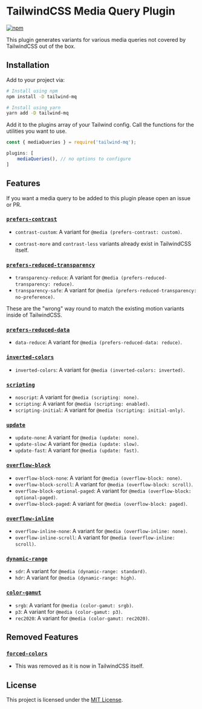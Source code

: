 # TailwindCSS Media Query Plugin

[![npm](https://img.shields.io/npm/v/tailwind-mq.svg?style=flat-square)](https://www.npmjs.com/package/tailwind-mq)

This plugin generates variants for various media queries not covered by TailwindCSS out of the box.

## Installation

Add to your project via:

```bash
# Install using npm
npm install -D tailwind-mq

# Install using yarn
yarn add -D tailwind-mq
```

Add it to the plugins array of your Tailwind config. Call the functions for the utilities you want to use.

```js
const { mediaQueries } = require('tailwind-mq');

plugins: [
	mediaQueries(), // no options to configure
]
```

## Features

If you want a media query to be added to this plugin please open an issue or PR.

### [`prefers-contrast`](https://developer.mozilla.org/en-US/docs/Web/CSS/@media/prefers-contrast)

- `contrast-custom`: A variant for `@media (prefers-contrast: custom)`.

- `contrast-more` and `contrast-less` variants already exist in TailwindCSS itself.

### [`prefers-reduced-transparency`](https://developer.mozilla.org/en-US/docs/Web/CSS/@media/prefers-reduced-transparency)

- `transparency-reduce`: A variant for `@media (prefers-reduced-transparency: reduce)`.
- `transparency-safe`: A variant for `@media (prefers-reduced-transparency: no-preference)`.

These are the "wrong" way round to match the existing motion variants inside of TailwindCSS.

### [`prefers-reduced-data`](https://developer.mozilla.org/en-US/docs/Web/CSS/@media/prefers-reduced-data)

- `data-reduce`: A variant for `@media (prefers-reduced-data: reduce)`.

### [`inverted-colors`](https://developer.mozilla.org/en-US/docs/Web/CSS/@media/inverted-colors)

- `inverted-colors`: A variant for `@media (inverted-colors: inverted)`.

### [`scripting`](https://developer.mozilla.org/en-US/docs/Web/CSS/@media/scripting)

- `noscript`: A variant for `@media (scripting: none)`.
- `scripting`: A variant for `@media (scripting: enabled)`.
- `scripting-initial`: A variant for `@media (scripting: initial-only)`.

### [`update`](https://developer.mozilla.org/en-US/docs/Web/CSS/@media/update)

- `update-none`: A variant for `@media (update: none)`.
- `update-slow`: A variant for `@media (update: slow)`.
- `update-fast`: A variant for `@media (update: fast)`.

### [`overflow-block`](https://developer.mozilla.org/en-US/docs/Web/CSS/@media/overflow-block)

- `overflow-block-none`: A variant for `@media (overflow-block: none)`.
- `overflow-block-scroll`: A variant for `@media (overflow-block: scroll)`.
- `overflow-block-optional-paged`: A variant for `@media (overflow-block: optional-paged)`.
- `overflow-block-paged`: A variant for `@media (overflow-block: paged)`.

### [`overflow-inline`](https://developer.mozilla.org/en-US/docs/Web/CSS/@media/overflow-inline)

- `overflow-inline-none`: A variant for `@media (overflow-inline: none)`.
- `overflow-inline-scroll`: A variant for `@media (overflow-inline: scroll)`.

### [`dynamic-range`](https://developer.mozilla.org/en-US/docs/Web/CSS/@media/dynamic-range)

- `sdr`: A variant for `@media (dynamic-range: standard)`.
- `hdr`: A variant for `@media (dynamic-range: high)`.

### [`color-gamut`](https://developer.mozilla.org/en-US/docs/Web/CSS/@media/color-gamut)

- `srgb`: A variant for `@media (color-gamut: srgb)`.
- `p3`: A variant for `@media (color-gamut: p3)`.
- `rec2020`: A variant for `@media (color-gamut: rec2020)`.

## Removed Features

### [`forced-colors`](https://developer.mozilla.org/en-US/docs/Web/CSS/@media/forced-colors)

- This was removed as it is now in TailwindCSS itself.

## License

This project is licensed under the [MIT License](https://github.com/lukewarlow/tailwind-mq/blob/master/LICENSE).
